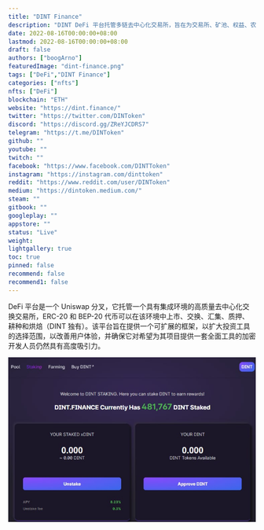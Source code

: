 ```yaml
---
title: "DINT Finance"
description: "DINT DeFi 平台托管多链去中心化交易所，旨在为交易所、矿池、权益、农场和烘焙提供完全集成的环境"
date: 2022-08-16T00:00:00+08:00
lastmod: 2022-08-16T00:00:00+08:00
draft: false
authors: ["boogArno"]
featuredImage: "dint-finance.png"
tags: ["DeFi","DINT Finance"]
categories: ["nfts"]
nfts: ["DeFi"]
blockchain: "ETH"
website: "https://dint.finance/"
twitter: "https://twitter.com/DINToken"
discord: "https://discord.gg/ZReYJCDRS7"
telegram: "https://t.me/DINToken"
github: ""
youtube: ""
twitch: ""
facebook: "https://www.facebook.com/DINTToken"
instagram: "https://instagram.com/dinttoken"
reddit: "https://www.reddit.com/user/DINToken"
medium: "https://dintoken.medium.com/"
steam: ""
gitbook: ""
googleplay: ""
appstore: ""
status: "Live"
weight: 
lightgallery: true
toc: true
pinned: false
recommend: false
recommend1: false
---
```

DeFi 平台是一个 Uniswap 分叉，它托管一个具有集成环境的高质量去中心化交换交易所，ERC-20 和 BEP-20 代币可以在该环境中上市、交换、汇集、质押、耕种和烘焙（DINT 独有）。该平台旨在提供一个可扩展的框架，以扩大投资工具的选择范围，以改善用户体验，并确保它对希望为其项目提供一套全面工具的加密开发人员仍然具有高度吸引力。

![dintfinance-dapp-defi-ethereum-image1_dff40f80cf3609bc6c3c4a1c428c375d](dintfinance-dapp-defi-ethereum-image1_dff40f80cf3609bc6c3c4a1c428c375d.png)